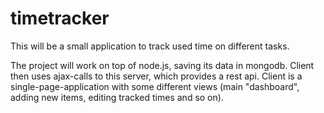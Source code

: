 timetracker
========

This will be a small application to track used time on different tasks. 

The project will work on top of node.js, saving its data in mongodb. Client then uses ajax-calls to this server, which provides a rest api. Client is a single-page-application with some different views (main "dashboard", adding new items, editing tracked times and so on).

